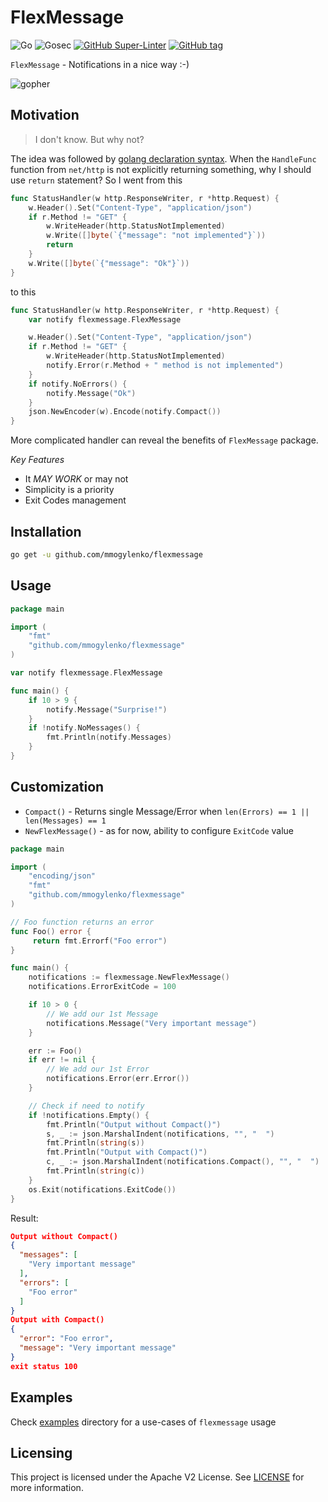 # FlexMessage

![Go](https://github.com/mmogylenko/flexmessage/workflows/Go/badge.svg) ![Gosec](https://github.com/mmogylenko/flexmessage/workflows/Gosec/badge.svg) [![GitHub Super-Linter](https://github.com/mmogylenko/flexmessage/workflows/Lint%20Code%20Base/badge.svg)](https://github.com/marketplace/actions/super-linter) [![GitHub tag](https://img.shields.io/github/tag/mmogylenko/flexmessage.svg)](https://github.com/mmogylenko/flexmessage/tags/)

`FlexMessage` - Notifications in a nice way :-)

![gopher](https://github.com/egonelbre/gophers/blob/master/sketch/fairy-tale/messenger-red-letter.png?raw=true)

## Motivation

>I don't know. But why not?

The idea was followed by [golang declaration syntax](https://blog.golang.org/declaration-syntax). When the `HandleFunc` function from `net/http` is not explicitly returning something, why I should use `return` statement? So I went from this
```go
func StatusHandler(w http.ResponseWriter, r *http.Request) {
    w.Header().Set("Content-Type", "application/json")
    if r.Method != "GET" {
        w.WriteHeader(http.StatusNotImplemented)
        w.Write([]byte(`{"message": "not implemented"}`))
        return
    }
    w.Write([]byte(`{"message": "Ok"}`))
}
```
to this
```go
func StatusHandler(w http.ResponseWriter, r *http.Request) {
    var notify flexmessage.FlexMessage

    w.Header().Set("Content-Type", "application/json")
    if r.Method != "GET" {
        w.WriteHeader(http.StatusNotImplemented)
        notify.Error(r.Method + " method is not implemented")
    }
    if notify.NoErrors() {
        notify.Message("Ok")
    }
    json.NewEncoder(w).Encode(notify.Compact())
}
```
More complicated handler can reveal the benefits of `FlexMessage` package.

*Key Features*

- It *MAY WORK* or may not
- Simplicity is a priority
- Exit Codes management


## Installation

```sh
go get -u github.com/mmogylenko/flexmessage
```

## Usage


```go
package main

import (
    "fmt"
    "github.com/mmogylenko/flexmessage"
)

var notify flexmessage.FlexMessage

func main() {
    if 10 > 9 {
        notify.Message("Surprise!")
    }
    if !notify.NoMessages() {
        fmt.Println(notify.Messages)
    }
}
```

## Customization


- `Compact()` - Returns single Message/Error when `len(Errors) == 1 ||  len(Messages) == 1`
- `NewFlexMessage()` - as for now, ability to configure `ExitCode` value

```go
package main

import (
    "encoding/json"
    "fmt"
    "github.com/mmogylenko/flexmessage"
)

// Foo function returns an error
func Foo() error {
     return fmt.Errorf("Foo error")
}

func main() {
    notifications := flexmessage.NewFlexMessage()
    notifications.ErrorExitCode = 100

    if 10 > 0 {
        // We add our 1st Message
        notifications.Message("Very important message")
    }

    err := Foo()
    if err != nil {
        // We add our 1st Error
        notifications.Error(err.Error())
    }

    // Check if need to notify
    if !notifications.Empty() {
        fmt.Println("Output without Compact()")
        s, _ := json.MarshalIndent(notifications, "", "  ")
        fmt.Println(string(s))
        fmt.Println("Output with Compact()")
        c, _ := json.MarshalIndent(notifications.Compact(), "", "  ")
        fmt.Println(string(c))
    }
    os.Exit(notifications.ExitCode())
}
```

Result:
```json
Output without Compact()
{
  "messages": [
    "Very important message"
  ],
  "errors": [
    "Foo error"
  ]
}
Output with Compact()
{
  "error": "Foo error",
  "message": "Very important message"
}
exit status 100
```

## Examples

Check [examples](examples) directory for a use-cases of `flexmessage` usage


## Licensing

This project is licensed under the Apache V2 License. See [LICENSE](LICENSE) for more information.
